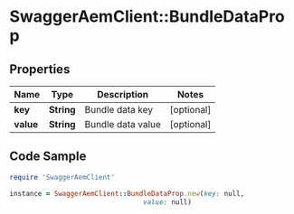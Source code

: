 # SwaggerAemClient::BundleDataProp

## Properties

Name | Type | Description | Notes
------------ | ------------- | ------------- | -------------
**key** | **String** | Bundle data key | [optional] 
**value** | **String** | Bundle data value | [optional] 

## Code Sample

```ruby
require 'SwaggerAemClient'

instance = SwaggerAemClient::BundleDataProp.new(key: null,
                                 value: null)
```


